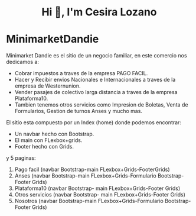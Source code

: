 <h1 align="center">Hi 👋, I'm Cesira Lozano</h1>

# MinimarketDandie

Minimarket Dandie es el sitio de un negocio familiar, en este comercio nos dedicamos a:
* Cobrar impuestos a traves de la empresa PAGO FACIL.
* Hacer y Recibir envios Nacionales e Internacionales a traves de la empresa de Westernunion.
* Vender pasajes de colectivo larga distancia a traves de la empresa Plataforma10.
* Tambien tenemos otros servicios como Impresion de Boletas, Venta de Formularios, Gestion de turnos Anses y mucho mas.

El sitio esta compuesto por un Index (home) donde podemos encontrar:
* Un navbar hecho con Bootstrap.
* El main con FLexbox+grids.
* Footer hecho con Grids.

y 5 paginas:
1) Pago facil (navbar Bootstrap-main FLexbox+Grids-FooterGrids)
2) Anses (navbar Bootstrap-main FLexbox+Grids-Formulario Bootstrap-Footer Grids)
3) Plataforma10 (navbar Bootstrap- main FLexbox+Grids-Footer Grids)
4) Otros servicios (navbar Bootstrap- main FLexbox+Grids-Footer Grids)
5) Nosotros (navbar Bootstrap-main FLexbox+Grids-Formulario Bootstrap-Footer Grids)

